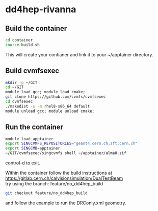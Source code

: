 # dd4hep-rivanna

Build the container
---

```bash
cd container
source build.sh
```
This will create your contianer and link it to your ~/apptainer directory.

Build cvmfsexec
---
```bash
mkdir -p ~/GIT
cd ~/GIT
module load gcc; module load cmake;
git clone https://github.com/cvmfs/cvmfsexec
cd cvmfsexec
./makedist -s -m rhel8-x86_64 default
module unload gcc; module unload cmake;
```

Run the container
----
```bash
module load apptainer
export SINGCVMFS_REPOSITORIES="geant4.cern.ch,sft.cern.ch"
export SINGCMD=apptainer
~/GIT/cvmfsexec/singcvmfs shell ~/apptainer/alma8.sif
```
control-d to exit.

Within the container follow the build instructions at<br>
https://gitlab.cern.ch/calvisionsimulation/DualTestBeam<br>
try using the branch: feature/no_dd4hep_build

```bash
git checkout feature/no_dd4hep_build
```
and follow the example to run the DRConly.xml geometry.
